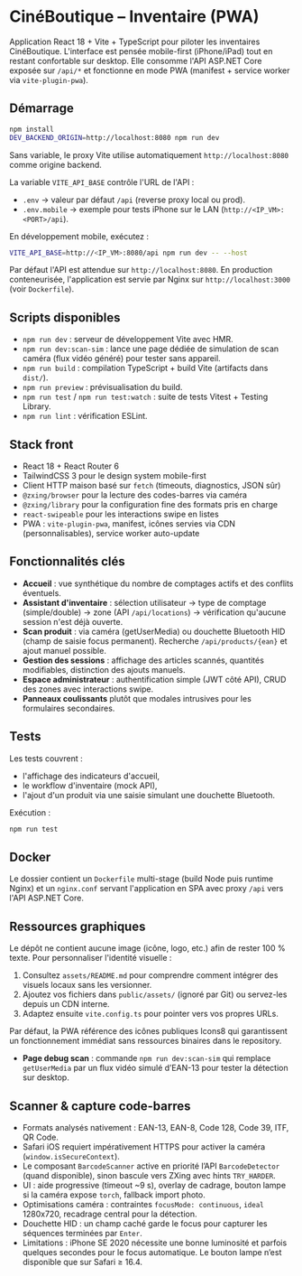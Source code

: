 # CinéBoutique – Inventaire (PWA)

Application React 18 + Vite + TypeScript pour piloter les inventaires CinéBoutique. L'interface est pensée mobile-first (iPhone/iPad) tout en restant confortable sur desktop. Elle consomme l'API ASP.NET Core exposée sur `/api/*` et fonctionne en mode PWA (manifest + service worker via `vite-plugin-pwa`).

## Démarrage

```bash
npm install
DEV_BACKEND_ORIGIN=http://localhost:8080 npm run dev
```

Sans variable, le proxy Vite utilise automatiquement `http://localhost:8080` comme origine backend.

La variable `VITE_API_BASE` contrôle l'URL de l'API :

- `.env` → valeur par défaut `/api` (reverse proxy local ou prod).
- `.env.mobile` → exemple pour tests iPhone sur le LAN (`http://<IP_VM>:<PORT>/api`).

En développement mobile, exécutez :

```bash
VITE_API_BASE=http://<IP_VM>:8080/api npm run dev -- --host
```

Par défaut l'API est attendue sur `http://localhost:8080`. En production conteneurisée, l'application est servie par Nginx sur `http://localhost:3000` (voir `Dockerfile`).

## Scripts disponibles

- `npm run dev` : serveur de développement Vite avec HMR.
- `npm run dev:scan-sim` : lance une page dédiée de simulation de scan caméra (flux vidéo généré) pour tester sans appareil.
- `npm run build` : compilation TypeScript + build Vite (artifacts dans `dist/`).
- `npm run preview` : prévisualisation du build.
- `npm run test` / `npm run test:watch` : suite de tests Vitest + Testing Library.
- `npm run lint` : vérification ESLint.

## Stack front

- React 18 + React Router 6
- TailwindCSS 3 pour le design system mobile-first
- Client HTTP maison basé sur `fetch` (timeouts, diagnostics, JSON sûr)
- `@zxing/browser` pour la lecture des codes-barres via caméra
- `@zxing/library` pour la configuration fine des formats pris en charge
- `react-swipeable` pour les interactions swipe en listes
- PWA : `vite-plugin-pwa`, manifest, icônes servies via CDN (personnalisables), service worker auto-update

## Fonctionnalités clés

- **Accueil** : vue synthétique du nombre de comptages actifs et des conflits éventuels.
- **Assistant d'inventaire** : sélection utilisateur → type de comptage (simple/double) → zone (API `/api/locations`) → vérification qu'aucune session n'est déjà ouverte.
- **Scan produit** : via caméra (getUserMedia) ou douchette Bluetooth HID (champ de saisie focus permanent). Recherche `/api/products/{ean}` et ajout manuel possible.
- **Gestion des sessions** : affichage des articles scannés, quantités modifiables, distinction des ajouts manuels.
- **Espace administrateur** : authentification simple (JWT côté API), CRUD des zones avec interactions swipe.
- **Panneaux coulissants** plutôt que modales intrusives pour les formulaires secondaires.

## Tests

Les tests couvrent :

- l'affichage des indicateurs d'accueil,
- le workflow d'inventaire (mock API),
- l'ajout d'un produit via une saisie simulant une douchette Bluetooth.

Exécution :

```bash
npm run test
```

## Docker

Le dossier contient un `Dockerfile` multi-stage (build Node puis runtime Nginx) et un `nginx.conf` servant l'application en SPA avec proxy `/api` vers l'API ASP.NET Core.

## Ressources graphiques

Le dépôt ne contient aucune image (icône, logo, etc.) afin de rester 100 % texte. Pour personnaliser l'identité visuelle :

1. Consultez `assets/README.md` pour comprendre comment intégrer des visuels locaux sans les versionner.
2. Ajoutez vos fichiers dans `public/assets/` (ignoré par Git) ou servez-les depuis un CDN interne.
3. Adaptez ensuite `vite.config.ts` pour pointer vers vos propres URLs.

Par défaut, la PWA référence des icônes publiques Icons8 qui garantissent un fonctionnement immédiat sans ressources binaires dans le repository.
- **Page debug scan** : commande `npm run dev:scan-sim` qui remplace `getUserMedia` par un flux vidéo simulé d’EAN-13 pour tester la détection sur desktop.

## Scanner & capture code-barres

- Formats analysés nativement : EAN-13, EAN-8, Code 128, Code 39, ITF, QR Code.
- Safari iOS requiert impérativement HTTPS pour activer la caméra (`window.isSecureContext`).
- Le composant `BarcodeScanner` active en priorité l’API `BarcodeDetector` (quand disponible), sinon bascule vers ZXing avec hints `TRY_HARDER`.
- UI : aide progressive (timeout ~9 s), overlay de cadrage, bouton lampe si la caméra expose `torch`, fallback import photo.
- Optimisations caméra : contraintes `focusMode: continuous`, `ideal` 1280x720, recadrage central pour la détection.
- Douchette HID : un champ caché garde le focus pour capturer les séquences terminées par `Enter`.
- Limitations : iPhone SE 2020 nécessite une bonne luminosité et parfois quelques secondes pour le focus automatique. Le bouton lampe n’est disponible que sur Safari ≥ 16.4.
